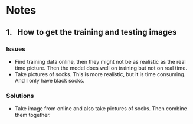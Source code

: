 # Notes

## 1. &nbsp; How to get the training and testing images

### Issues

- Find training data online, then they might not be as realistic as the real time picture. Then the model does well on training but not on real time.
- Take pictures of socks. This is more realistic, but it is time consuming. And I only have black socks.

### Solutions

- Take image from online and also take pictures of socks. Then combine them together.
